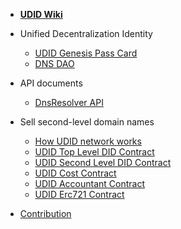 - [**UDID Wiki**](/)

- Unified Decentralization Identity

  - [UDID Genesis Pass Card](en/)
  - [DNS DAO](en/)

- API documents
  - [DnsResolver API](en/dnsresolver.md)

<!-- 
- API Requirement (Website)
  - [General specification](en/api-specification.md)
  - [DID list API](en/api-did-list.md)
  - [Multisignature API](en/api-multisignature.md)
  - [PassCard NFT API](en/passcard-api.md)
  - [DID Mapping Configuration](en/app-udid-mapping.md)

-->

- Sell second-level domain names

  - [How UDID network works](en/how-udid-network-works.md)
  - [UDID Top Level DID Contract](en/top-level-did.md)
  - [UDID Second Level DID Contract](en/second-level-did.md)
  - [UDID Cost Contract](en/cost.md)
  - [UDID Accountant Contract](en/accountant.md)  
  - [UDID Erc721 Contract](en/erc721.md)

- [Contribution](en/contribution.md)
